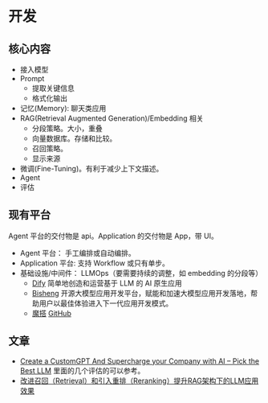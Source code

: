 # 开发
## 核心内容
* 接入模型
* Prompt
  * 提取关键信息
  * 格式化输出
* 记忆(Memory): 聊天类应用
* RAG(Retrieval Augmented Generation)/Embedding 相关
  * 分段策略。大小，重叠
  * 向量数据库。存储和比较。
  * 召回策略。
  * 显示来源
* 微调(Fine-Tuning)。有利于减少上下文描述。
* Agent
* 评估

## 现有平台
Agent 平台的交付物是 api。Application 的交付物是 App，带 UI。

* Agent 平台： 手工编排或自动编排。
* Application 平台: 支持 Workflow 或只有单步。
* 基础设施/中间件： LLMOps（要需要持续的调整，如 embedding 的分段等）
  * [Dify](https://dify.ai/) 简单地创造和运营基于 LLM 的 AI 原生应用
  * [Bisheng](https://github.com/dataelement/bisheng) 开源大模型应用开发平台，赋能和加速大模型应用开发落地，帮助用户以最佳体验进入下一代应用开发模式。
  * [魔搭](https://modelscope.cn/home) [GitHub](https://github.com/modelscope/modelscope/tree/master)

## 文章
* [Create a CustomGPT And Supercharge your Company with AI  –  Pick the Best LLM](https://blog.abacus.ai/blog/2023/08/10/create-your-custom-chatgpt-pick-the-best-llm-that-works-for-you/?continueFlag=5e3d2cbae140ce2f6662c47eec73b6af) 里面的几个评估的可以参考。
* [改进召回（Retrieval）和引入重排（Reranking）提升RAG架构下的LLM应用效果](https://mp.weixin.qq.com/s/QdBynJnV2S1Rc0LUjzCuLw)